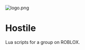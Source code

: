 ![logo.png](https://github.com/OsyrisHostile/Hostile/blob/master/logo.png)

Hostile
=======

Lua scripts for a group on ROBLOX.
